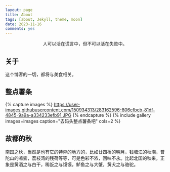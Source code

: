 ```yaml
---
layout: page
title: About
tags: [about, Jekyll, theme, moon]
date: 2023-11-16
comments: yes
---
```

    
<center> 人可以活在谎言中，但不可以活在失败中。</center>

## 关于
这个博客的一切，都将与美食相关。

## 整点薯条

{% capture images %}
    https://user-images.githubusercontent.com/150934313/283162596-806cfbcb-81df-4845-9a9a-a334233efb91.JPG
{% endcapture %}
{% include gallery images=images caption="去码头整点薯条吧" cols=2 %}

## 故都的秋

南国之秋，当然是也有它的特异的地方的，比如廿四桥的明月，钱塘江的秋潮，普陀山的凉雾，荔枝湾的残荷等等，可是色彩不浓，回味不永。比起北国的秋来，正象是黄酒之与白干，稀饭之与馍馍，鲈鱼之与大蟹，黄犬之与骆驼。
